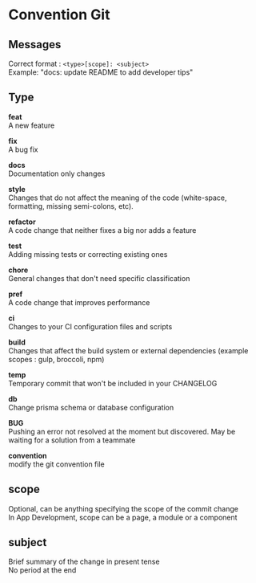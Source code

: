 # Convention Git

## Messages

Correct format :
`<type>[scope]: <subject>`<br>
Example: "docs: update README to add developer tips"

## Type

**feat**<br>
A new feature

**fix**<br>
A bug fix

**docs**<br>
Documentation only changes

**style**<br>
Changes that do not affect the meaning of the code (white-space, formatting, missing semi-colons, etc).

**refactor**<br>
A code change that neither fixes a big nor adds a feature

**test**<br>
Adding missing tests or correcting existing ones

**chore**<br>
General changes that don't need specific classification

**pref**<br>
A code change that improves performance

**ci**<br>
Changes to your CI configuration files and scripts

**build**<br>
Changes that affect the build system or external dependencies (example scopes : gulp, broccoli, npm)

**temp**<br>
Temporary commit that won't be included in your CHANGELOG

**db**<br>
Change prisma schema or database configuration

**BUG**<br>
Pushing an error not resolved at the moment but discovered. May be waiting for a solution from a teammate

**convention**<br>
modify the git convention file

## scope

Optional, can be anything specifying the scope of the commit change<br>
In App Development, scope can be a page, a module or a component<br>

## subject

Brief summary of the change in present tense <br>
No period at the end

